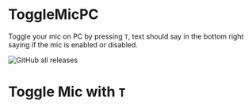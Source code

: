 # ToggleMicPC
Toggle your mic on PC by pressing `T`, text should say in the bottom right saying if the mic is enabled or disabled.

![GitHub all releases](https://img.shields.io/github/downloads/SakuraaDevelopment/ToggleMicPC/total?style=plastic)
 
 # Toggle Mic with `T`
